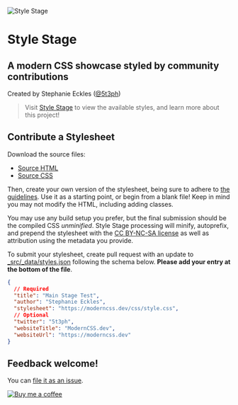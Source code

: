 ![Style Stage](https://repository-images.githubusercontent.com/276970401/fb04d000-bf10-11ea-9e96-3788ae2b16f7)

# Style Stage

## A modern CSS showcase styled by community contributions

Created by Stephanie Eckles ([@5t3ph](https://twitter.com/5t3ph))

> Visit [Style Stage](https://stylestage.moderncss.dev) to view the available styles, and learn more about this project!

## Contribute a Stylesheet

Download the source files:

- [Source HTML](https://stylestage.moderncss.dev/source-files/stylestage.html)
- [Source CSS](https://stylestage.moderncss.dev/source-files/style.css)

Then, create your own version of the stylesheet, being sure to adhere to [the guidelines](https://stylestage.moderncss.dev/guidelines/). Use it as a starting point, or begin from a blank file! Keep in mind you may not modify the HTML, including adding classes.

You may use any build setup you prefer, but the final submission should be the compiled CSS _unminified_. Style Stage processing will minify, autoprefix, and prepend the stylesheet with the [CC BY-NC-SA license](https://creativecommons.org/licenses/by-nc-sa/3.0/) as well as attribution using the metadata you provide.

To submit your stylesheet, create pull request with an update to [\_src/\_data/styles.json](https://github.com/5t3ph/stylestage/blob/main/src/_data/styles.json) following the schema below. **Please add your entry at the bottom of the file**.

```json
{
  // Required
  "title": "Main Stage Test",
  "author": "Stephanie Eckles",
  "stylesheet": "https://moderncss.dev/css/style.css",
  // Optional
  "twitter": "5t3ph",
  "websiteTitle": "ModernCSS.dev",
  "websiteUrl": "https://moderncss.dev"
}
```

## Feedback welcome!

You can [file it as an issue](https://github.com/5t3ph/stylestage/issues).

[![Buy me a coffee](https://cdn.buymeacoffee.com/buttons/default-violet.png)](https://www.buymeacoffee.com/moderncss)
